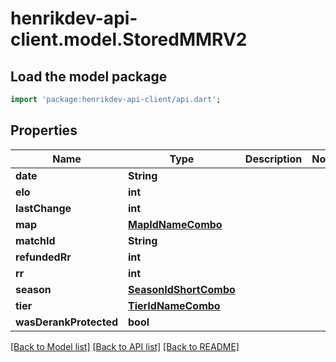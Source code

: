 # henrikdev-api-client.model.StoredMMRV2

## Load the model package
```dart
import 'package:henrikdev-api-client/api.dart';
```

## Properties
Name | Type | Description | Notes
------------ | ------------- | ------------- | -------------
**date** | **String** |  | 
**elo** | **int** |  | 
**lastChange** | **int** |  | 
**map** | [**MapIdNameCombo**](MapIdNameCombo.md) |  | 
**matchId** | **String** |  | 
**refundedRr** | **int** |  | 
**rr** | **int** |  | 
**season** | [**SeasonIdShortCombo**](SeasonIdShortCombo.md) |  | 
**tier** | [**TierIdNameCombo**](TierIdNameCombo.md) |  | 
**wasDerankProtected** | **bool** |  | 

[[Back to Model list]](../README.md#documentation-for-models) [[Back to API list]](../README.md#documentation-for-api-endpoints) [[Back to README]](../README.md)


